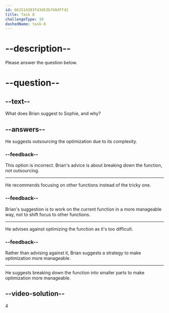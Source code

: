 ```yaml
---
id: 662514383f43d53b748dff42
title: Task 8
challengeType: 19
dashedName: task-8
---
```


<!--
AUDIO REFERENCE:
Brian: Absolutely. Optimization can be tricky. I'd suggest that you break down the function into smaller parts. It might make the optimization more manageable.
-->

# --description--

Please answer the question below.

# --question--

## --text--

What does Brian suggest to Sophie, and why?

## --answers--

He suggests outsourcing the optimization due to its complexity.

### --feedback--

This option is incorrect. Brian's advice is about breaking down the function, not outsourcing.

---

He recommends focusing on other functions instead of the tricky one.

### --feedback--

Brian's suggestion is to work on the current function in a more manageable way, not to shift focus to other functions.

---

He advises against optimizing the function as it's too difficult.

### --feedback--

Rather than advising against it, Brian suggests a strategy to make optimization more manageable.

---

He suggests breaking down the function into smaller parts to make optimization more manageable.

## --video-solution--

4
